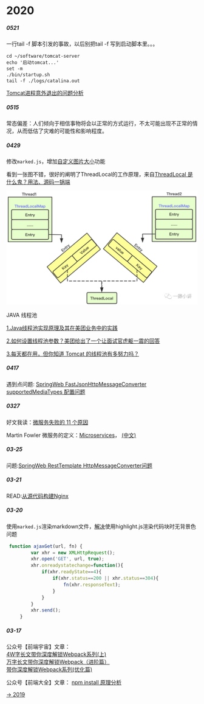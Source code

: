 
# 2020

##### 0521

一行tail -f 脚本引发的事故，以后别把tail -f 写到启动脚本里。。。
```shell script
cd ~/software/tomcat-server
echo '启动tomcat...'
set -m
./bin/startup.sh
tail -f ./logs/catalina.out
```
[Tomcat进程意外退出的问题分析](http://ifeve.com/why-kill-2-cannot-stop-tomcat/)

##### 0515

常态偏差：人们倾向于相信事物将会以正常的方式运行，不太可能出现不正常的情况，从而低估了灾难的可能性和影响程度。

##### 0429

修改<code>marked.js</code>，增加[自定义图片大小](https://github.com/bigbubble/marked/commit/ee78bfcadf35af3d3d64ba4b0922bc66e123d229)功能

看到一张图不错，很好的阐明了ThreadLocal的工作原理，来自[ThreadLocal 是什么鬼？用法、源码一锅端](https://mp.weixin.qq.com/s/sy_OYD_QeCvSfPfuG3NU6w)  

![threadLocal](/img/diary/threadLocal.png?width=600px)

JAVA 线程池  

[1.Java线程池实现原理及其在美团业务中的实践](https://tech.meituan.com/2020/04/02/java-pooling-pratice-in-meituan.html)  

[2.如何设置线程池参数？美团给出了一个让面试官虎躯一震的回答](https://mp.weixin.qq.com/s?__biz=MzIxNTQ4MzE1NA==&mid=2247485631&idx=1&sn=b0d7cd3f337246c79cd08431d9a6d8ec&chksm=9796dec2a0e157d4b8a05b5bc1adcd53bc6ef81112cac5c7dc93370fbbc3baaab717aa5db628&scene=21#wechat_redirect)  

[3.每天都在用，但你知道 Tomcat 的线程池有多努力吗？](https://mp.weixin.qq.com/s/YAeneN-x_En55FlC2mVcaA)

##### 0417

遇到点问题: [SpringWeb FastJsonHttpMessageConverter supportedMediaTypes 配置问题](/html/function_test/fastjsonhttpmessageconverter-supported-medias-problem.html)

##### 0327

好文我读：[微服务失败的 11 个原因](https://www.infoq.cn/article/ayMg1xljifQerOTNADfY)

Martin Fowler 微服务的定义：[Microservices](https://martinfowler.com/articles/microservices.html)， [(中文)](http://blog.cuicc.com/blog/2015/07/22/microservices/)

##### 03-25

问题:[SpringWeb RestTemplate HttpMessageConverter问题](/html/function_test/springweb-resttemplate-httpmessageconverter.html)

##### 03-21

READ:[从源代码构建Nginx](/html/read/building-nginx-from-sources-translate.html)

##### 03-20
使用<code>marked.js</code>渲染markdown文件，[解决](https://github.com/bigbubble/marked.git)使用highlight.js渲染代码块时无背景色问题
```javascript 1.6
 function ajaxGet(url, fn) {
         var xhr = new XMLHttpRequest();
         xhr.open('GET', url, true);
         xhr.onreadystatechange=function(){
             if(xhr.readyState==4){
                 if(xhr.status==200 || xhr.status==304){
                     fn(xhr.responseText);
                 }
             }
         }
         xhr.send();
     }
```


##### 03-17
公众号【前端宇宙】文章：  
[4W字长文带你深度解锁Webpack系列(上)](https://mp.weixin.qq.com/s/X9fWN4GbDFOLfOODZlLoVg)  
[万字长文带你深度解锁Webpack（进阶篇）](https://mp.weixin.qq.com/s/t8dW5TlASCAb_Cdowb8isA)  
[带你深度解锁Webpack系列(优化篇)](https://mp.weixin.qq.com/s/Rv1O4oFvj6rVpijUXtfyCA)  

公众号【前端大全】文章：
[npm install 原理分析](https://mp.weixin.qq.com/s/5tmND0G_ZkYVR7Dmug0ugQ)  

[-> 2019](what-happened-today.html)
